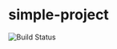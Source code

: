 # simple-project

![Build Status](https://travis-ci.org/nilbeleth/cleanCppProject.svg?branch=master)
